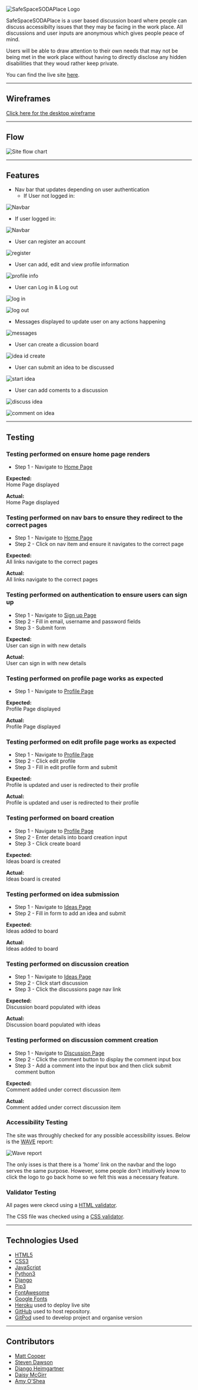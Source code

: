 ![SafeSpaceSODAPlace Logo](static/img/ss-full-logo.png)

SafeSpaceSODAPlace is a user based discussion board where people can discuss accessibilty issues that they may be facing in the work place. All discussions and user inputs are anonymous which gives people peace of mind. 

Users will be able to draw attention to their own needs that may not be being met in the work place without having to directly disclose any hidden disabilities that they woud rather keep private. 

You can find the live site [here](https://safe-space-soda-place.herokuapp.com/).

---

## Wireframes
[Click here for the desktop wireframe](static/img/readme/full-wireframes.png)

---

## Flow

![Site flow chart](static/img/readme/hackathon-flow.png)

---

## Features
- Nav bar that updates depending on user authentication
   - If User not logged in:

![Navbar](static/img/readme/features/01-nav-02.PNG)

   - If user logged in:

![Navbar](static/img/readme/features/01-nav-01.PNG)

- User can register an account

![register](static/img/readme/features/02-register.PNG)

- User can add, edit and view profile information

![profile info](static/img/readme/features/05-profile-info.PNG)

- User can Log in & Log out

![log in](static/img/readme/features/03-signin.PNG)

![log out](static/img/readme/features/03-signout.PNG)

- Messages displayed to update user on any actions happening

![messages](static/img/readme/features/04-messages.PNG)
- User can create a dicussion board

![idea id create](static/img/readme/features/06-make-discussion-board.PNG)

- User can submit an idea to be discussed

![start idea](static/img/readme/features/07-start-ideas.PNG)

- User can add coments to a discussion

![discuss idea](static/img/readme/features/07-discuss-idea.PNG)

![comment on idea](static/img/readme/features/07-comment-on-idea.PNG)

---

## Testing

### Testing performed on ensure home page renders

* Step 1 - Navigate to [Home Page](https://safe-space-soda-place.herokuapp.com)

**Expected:**<br>
Home Page displayed

**Actual:**<br>
Home Page displayed

### Testing performed on nav bars to ensure they redirect to the correct pages

* Step 1 - Navigate to [Home Page](https://safe-space-soda-place.herokuapp.com)
* Step 2 - Click on nav item and ensure it navigates to the correct page

**Expected:**<br>
All links navigate to the correct pages

**Actual:**<br>
All links navigate to the correct pages

### Testing performed on authentication to ensure users can sign up

* Step 1 - Navigate to [Sign up Page](https://safe-space-soda-place.herokuapp.com/accounts/login/)
* Step 2 - Fill in email, username and password fields
* Step 3 - Submit form

**Expected:**<br>
User can sign in with new details

**Actual:**<br>
User can sign in with new details

### Testing performed on profile page works as expected

* Step 1 - Navigate to [Profile Page](https://safe-space-soda-place.herokuapp.com/profile/username/)

**Expected:**<br>
Profile Page displayed

**Actual:**<br>
Profile Page displayed

### Testing performed on edit profile page works as expected

* Step 1 - Navigate to [Profile Page](https://safe-space-soda-place.herokuapp.com/profile/username/)
* Step 2 - Click edit profile
* Step 3 - Fill in edit profile form and submit

**Expected:**<br>
Profile is updated and user is redirected to their profile

**Actual:**<br>
Profile is updated and user is redirected to their profile

### Testing performed on board creation

* Step 1 - Navigate to [Profile Page](https://safe-space-soda-place.herokuapp.com/profile/username/)
* Step 2 - Enter details into board creation input
* Step 3 - Click create board

**Expected:**<br>
Ideas board is created

**Actual:**<br>
Ideas board is created

### Testing performed on idea submission

* Step 1 - Navigate to [Ideas Page](https://safe-space-soda-place.herokuapp.com/ideas/board/board_no/)
* Step 2 - Fill in form to add an idea and submit

**Expected:**<br>
Ideas added to board

**Actual:**<br>
Ideas added to board

### Testing performed on discussion creation

* Step 1 - Navigate to [Ideas Page](https://safe-space-soda-place.herokuapp.com/ideas/board/board_no/)
* Step 2 - Click start discussion
* Step 3 - Click the discussions page nav link

**Expected:**<br>
Discussion board populated with ideas

**Actual:**<br>
Discussion board populated with ideas

### Testing performed on discussion comment creation

* Step 1 - Navigate to [Discussion Page](https://safe-space-soda-place.herokuapp.com/discussion/)
* Step 2 - Click the comment button to display the comment input box
* Step 3 - Add a comment into the input box and then click submit comment button

**Expected:**<br>
Comment added under correct discussion item

**Actual:**<br>
Comment added under correct discussion item

### Accessibility Testing

The site was throughly checked for any possible accessibility issues. Below is the [WAVE](https://wave.webaim.org/) report:

![Wave report](static/img/readme/accessibility-testing.PNG)

The only isses is that there is a 'home' link on the navbar and the logo serves the same purpose. However, some people don't intuitively know to click the logo to go back home so we felt this was a necessary feature. 

### Validator Testing

All pages were ckecd using a [HTML validator](https://validator.w3.org/).

The CSS file was checked using a [CSS validator](https://jigsaw.w3.org/css-validator/).

---

## Technologies Used

+ [HTML5](https://en.wikipedia.org/wiki/HTML5)
+ [CSS3](https://en.wikipedia.org/wiki/CSS)
+ [JavaScript](https://en.wikipedia.org/wiki/JavaScript)
+ [Python3](https://www.python.org/)
+ [Django](https://www.djangoproject.com/)
+ [Pip3](https://pip.pypa.io/en/stable/)
+ [FontAwesome](https://fontawesome.com/)
+ [Google Fonts](https://fonts.google.com/) 
+ [Heroku](https://www.heroku.com/) used to deploy live site
+ [GitHub](https://github.com/) used to host repository.
+ [GitPod](https://www.gitpod.io/) used to develop project and organise version 

---

## Contributors

- [Matt Cooper](https://github.com/YesCoops)
- [Steven Dawson](https://github.com/Steven-Dawson18)
- [Django Heimgartner](https://github.com/D1ang)
- [Daisy McGirr](https://github.com/Daisy-McG)
- [Amy O'Shea](https://github.com/AmyOShea)